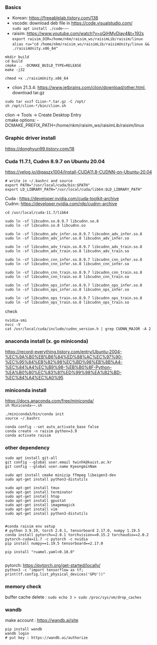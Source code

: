 ### Basics
- Korean: https://freeablelab.tistory.com/138  
- vscode: download deb file in https://code.visualstudio.com/    
`sudo apt install ./code~~~`
- raisim: https://www.youtube.com/watch?v=oQjHMyDiay4&t=192s  
`export raisim_DIR=/home/nkm/raisim_ws/raisimLib/raisim/linux`  
`alias ru="cd /home/nkm/raisim_ws/raisimLib/raisimUnity/linux && ./raisimUnity.x86_64"`
```
mkdir build
cd build
cmake .. -DCMAKE_BUILD_TYPE=RELEASE
make -j32

chmod +x ./raisimUnity.x86_64
```
- clion 21.3.4: https://www.jetbrains.com/clion/download/other.html, download tar.gz
```
sudo tar xvzf CLion-*.tar.gz -C /opt/
sh /opt/clion-*/bin/clion.sh
```
clion -> Tools -> Create Desktop Entry  
cmake options: -DCMAKE_PREFIX_PATH=/home/nkm/raisim_ws/raisimLib/raisim/linux

### Graphic driver install
https://donghyun99.tistory.com/18

### Cuda 11.7.1, Cudnn 8.9.7 on Ubuntu 20.04
https://velog.io/@qaszx1004/Install-CUDA11.8-CUDNN-on-Ubuntu-20.04
```
# write in ~/.bashrc and source
export PATH="/usr/local/cuda/bin:$PATH"
export LD_LIBRARY_PATH="/usr/local/cuda/lib64:$LD_LIBRARY_PATH"
```

Cuda : https://developer.nvidia.com/cuda-toolkit-archive  
Cudnn: https://developer.nvidia.com/rdp/cudnn-archive

```
cd /usr/local/cuda-11.7/lib64

sudo ln -sf libcudnn.so.8.9.7 libcudnn.so.8
sudo ln -sf libcudnn.so.8 libcudnn.so

sudo ln -sf libcudnn_adv_infer.so.8.9.7 libcudnn_adv_infer.so.8
sudo ln -sf libcudnn_adv_infer.so.8 libcudnn_adv_infer.so

sudo ln -sf libcudnn_adv_train.so.8.9.7 libcudnn_adv_train.so.8
sudo ln -sf libcudnn_adv_train.so.8 libcudnn_adv_train.so

sudo ln -sf libcudnn_cnn_infer.so.8.9.7 libcudnn_cnn_infer.so.8
sudo ln -sf libcudnn_cnn_infer.so.8 libcudnn_cnn_infer.so

sudo ln -sf libcudnn_cnn_train.so.8.9.7 libcudnn_cnn_train.so.8
sudo ln -sf libcudnn_cnn_train.so.8 libcudnn_cnn_train.so

sudo ln -sf libcudnn_ops_infer.so.8.9.7 libcudnn_ops_infer.so.8
sudo ln -sf libcudnn_ops_infer.so.8 libcudnn_ops_infer.so

sudo ln -sf libcudnn_ops_train.so.8.9.7 libcudnn_ops_train.so.8
sudo ln -sf libcudnn_ops_train.so.8 libcudnn_ops_train.so
```

check
```
nvidia-smi
nvcc -V
cat /usr/local/cuda/include/cudnn_version.h | grep CUDNN_MAJOR -A 2
```

### anaconda install (x. go miniconda)  
https://record-everything.tistory.com/entry/Ubuntu-2004-%EC%9A%B0%EB%B6%84%ED%88%AC%EC%97%90-%EC%95%84%EB%82%98%EC%BD%98%EB%8B%A4-%EC%84%A4%EC%B9%98-%EB%B0%8F-Python-%EA%B0%80%EC%83%81%ED%99%98%EA%B2%BD-%EC%84%A4%EC%A0%95

### miniconda install
https://docs.anaconda.com/free/miniconda/  
`sh Miniconda~~.sh`
```
./miniconda3/bin/conda init
source ~/.bashrc

conda config --set auto_activate_base false
conda create -n raisim python=3.9
conda activate raisim
```


### other dependency  
```
sudo apt install git-all
git config --global user.email twinhk@kaist.ac.kr
git config --global user.name KyeongminNam

sudo apt install cmake minizip ffmpeg libeigen3-dev
sudo apt-get install python3-distutils

sudo apt-get install tmux
sudo apt-get install terminator
sudo apt-get install htop
sudo apt-get install gpustat
sudo apt-get install imagemagick
sudo apt-get install vim
sudo apt-get install python3-distutils


#conda raisim env setup
# python 3.9.19, torch 2.0.1, tensorboard 2.17.0, numpy 1.19.5
conda install pytorch==2.0.1 torchvision==0.15.2 torchaudio==2.0.2 pytorch-cuda=11.7 -c pytorch -c nvidia
pip install numpy==1.19.5 tensorboard==2.17.0

pip install "ruamel.yaml<0.18.0"


```
pytorch: https://pytorch.org/get-started/locally/  
`python3 -c "import tensorflow as tf; print(tf.config.list_physical_devices('GPU'))"`

### memory check
buffer cache delete : `sudo echo 3 > sudo /proc/sys/vm/drop_caches`

### wandb
make account : https://wandb.ai/site
```
pip install wandb
wandb login
# put key : https://wandb.ai/authorize
```

